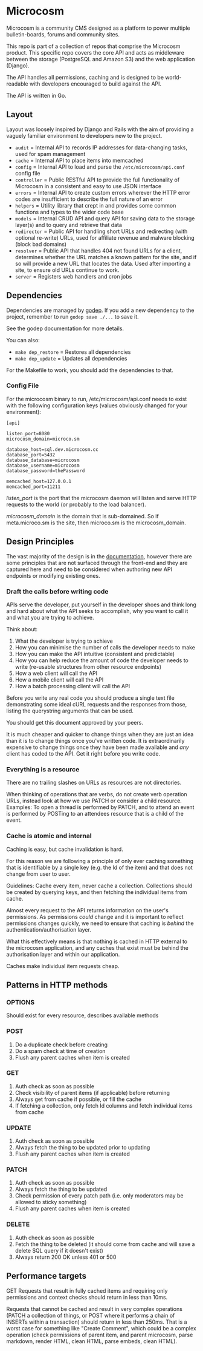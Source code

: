# Microcosm

Microcosm is a community CMS designed as a platform to power multiple bulletin-boards, forums and community sites.

This repo is part of a collection of repos that comprise the Microcosm product. This specific repo covers the core API and acts as middleware between the storage (PostgreSQL and Amazon S3) and the web application (Django).

The API handles all permissions, caching and is designed to be world-readable with developers encouraged to build against the API.

The API is written in Go.

## Layout

Layout was loosely inspired by Django and Rails with the aim of providing a vaguely familiar environment to developers new to the project.

* `audit` = Internal API to records IP addresses for data-changing tasks, used for spam management
* `cache` = Internal API to place items into memcached
* `config` = Internal API to load and parse the `/etc/microcosm/api.conf` config file
* `controller` = Public RESTful API to provide the full functionality of Microcosm in a consistent and easy to use JSON interface
* `errors` = Internal API to create custom errors wherever the HTTP error codes are insufficient to describe the full nature of an error
* `helpers` = Utility library that crept in and provides some common functions and types to the wider code base
* `models` = Internal CRUD API and query API for saving data to the storage layer(s) and to query and retrieve that data
* `redirector` = Public API for handling short URLs and redirecting (with optional re-write) URLs, used for affiliate revenue and malware blocking (block bad domains)
* `resolver` = Public API that handles 404 not found URLs for a client, determines whether the URL matches a known pattern for the site, and if so will provide a new URL that locates the data. Used after importing a site, to ensure old URLs continue to work.
* `server` = Registers web handlers and cron jobs

## Dependencies

Dependencies are managed by [godep](https://github.com/tools/godep). If you add a new dependency to the project, remember to run `godep save ./...` to save it.

See the godep documentation for more details.

You can also:

* `make dep_restore` = Restores all dependencies
* `make dep_update` = Updates all dependencies

For the Makefile to work, you should add the dependencies to that.

### Config File

For the microcosm binary to run, /etc/microcosm/api.conf needs to exist with the following configuration keys (values obviously changed for your environment):

```
[api]

listen_port=8080
microcosm_domain=microco.sm

database_host=sql.dev.microcosm.cc
database_port=5432
database_database=microcosm
database_username=microcosm
database_password=thePassword

memcached_host=127.0.0.1
memcached_port=11211
```

*listen_port* is the port that the microcosm daemon will listen and serve HTTP requests to the world (or probably to the load balancer).

*microcosm_domain* is the domain that is sub-domained. So if meta.microco.sm is the site, then microco.sm is the microcosm_domain.

## Design Principles

The vast majority of the design is in the [documentation](http://microcosm-cc.github.io/), however there are some principles that are not surfaced through the front-end and they are captured here and need to be considered when authoring new API endpoints or modifying existing ones.

### Draft the calls before writing code

APIs serve the developer, put yourself in the developer shoes and think long and hard about what the API seeks to accomplish, why you want to call it and what you are trying to achieve.

Think about:

1. What the developer is trying to achieve
1. How you can minimise the number of calls the developer needs to make
1. How you can make the API intuitive (consistent and predictable)
1. How you can help reduce the amount of code the developer needs to write (re-usable structures from other resource endpoints)
1. How a web client will call the API
1. How a mobile client will call the API
1. How a batch processing client will call the API

Before you write any real code you should produce a single text file demonstrating some ideal cURL requests and the responses from those, listing the querystring arguments that can be used.

You should get this document approved by your peers.

It is much cheaper and quicker to change things when they are just an idea than it is to change things once you've written code. It is extraordinarily expensive to change things once they have been made available and *any* client has coded to the API. Get it right before you write code.

### Everything is a resource

There are no trailing slashes on URLs as resources are not directories.

When thinking of operations that are verbs, do not create verb operation URLs, instead look at how we use PATCH or consider a child resource. Examples: To open a thread is performed by PATCH, and to attend an event is performed by POSTing to an attendees resource that is a child of the event.

### Cache is atomic and internal

Caching is easy, but cache invalidation is hard.

For this reason we are following a principle of only ever caching something that is identifiable by a single key (e.g. the Id of the item) and that does not change from user to user.

Guidelines: Cache every item, never cache a collection. Collections should be created by querying keys, and then fetching the individual items from cache.

Almost every request to the API returns information on the user's permissions. As permissions *could* change and it is important to reflect permissions changes quickly, we need to ensure that caching is *behind* the authentication/authorisation layer.

What this effectively means is that nothing is cached in HTTP external to the microcosm application, and any caches that exist must be behind the authorisation layer and within our application.

Caches make individual item requests cheap.

## Patterns in HTTP methods

### OPTIONS

Should exist for every resource, describes available methods

### POST

1. Do a duplicate check before creating
1. Do a spam check at time of creation
1. Flush any parent caches when item is created

### GET

1. Auth check as soon as possible
1. Check visibility of parent items (if applicable) before returning
1. Always get from cache if possible, or fill the cache
1. If fetching a collection, only fetch Id columns and fetch individual items from cache

### UPDATE

1. Auth check as soon as possible
1. Always fetch the thing to be updated prior to updating
1. Flush any parent caches when item is created

### PATCH

1. Auth check as soon as possible
1. Always fetch the thing to be updated
1. Check permission of every patch path (i.e. only moderators may be allowed to sticky something)
1. Flush any parent caches when item is created

### DELETE

1. Auth check as soon as possible
1. Fetch the thing to be deleted (it should come from cache and will save a delete SQL query if it doesn't exist)
1. Always return 200 OK unless 401 or 500

## Performance targets

GET Requests that result in fully cached items and requiring only permissions and context checks should return in less than 10ms.

Requests that cannot be cached and result in very complex operations (PATCH a collection of things, or POST where it performs a chain of INSERTs within a transaction) should return in less than 250ms. That is a worst case for something like "Create Comment", which could be a complex operation (check permissions of parent item, and parent microcosm, parse markdown, render HTML, clean HTML, parse embeds, clean HTML).
